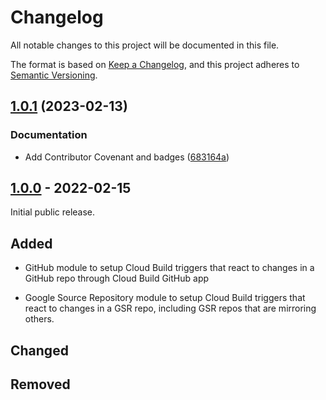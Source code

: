 # Changelog

<!-- markdownlint-disable MD024 -->

All notable changes to this project will be documented in this file.

The format is based on [Keep a Changelog](https://keepachangelog.com/en/1.0.0/),
and this project adheres to [Semantic Versioning](https://semver.org/spec/v2.0.0.html).

## [1.0.1](https://github.com/memes/terraform-google-cloudbuild/compare/v1.0.0...v1.0.1) (2023-02-13)


### Documentation

* Add Contributor Covenant and badges ([683164a](https://github.com/memes/terraform-google-cloudbuild/commit/683164aa17d1b31b08b01f593f2c3cd14cd2ffb3))

## [1.0.0] - 2022-02-15

Initial public release.

## Added

- GitHub module to setup Cloud Build triggers that react to changes in a GitHub
  repo through Cloud Build GitHub app

- Google Source Repository module to setup Cloud Build triggers that react to
  changes in a GSR repo, including GSR repos that are mirroring others.

## Changed

## Removed

<!--
[1.0.1]: https://github.com/memes/repo-template/compare/v1.0.0...v1.0.1
-->
[1.0.0]: https://github.com/memes/terraform-google-cloudbuild/releases/tag/v1.0.0
